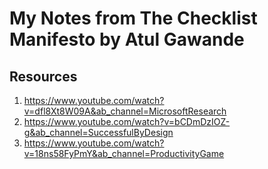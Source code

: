 # My Notes from The Checklist Manifesto by Atul Gawande

## Resources
1. https://www.youtube.com/watch?v=dfl8Xt8W09A&ab_channel=MicrosoftResearch
2. https://www.youtube.com/watch?v=bCDmDzIOZ-g&ab_channel=SuccessfulByDesign
3. https://www.youtube.com/watch?v=18ns58FyPmY&ab_channel=ProductivityGame